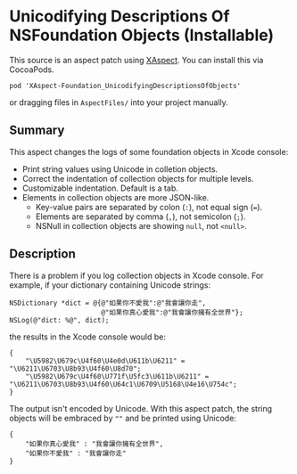 Unicodifying Descriptions Of NSFoundation Objects (Installable)
=================================================

This source is an aspect patch using [XAspect][]. You can install this via CocoaPods.

	pod 'XAspect-Foundation_UnicodifyingDescriptionsOfObjects'

or dragging files in `AspectFiles/` into your project manually.

Summary
-------

This aspect changes the logs of some foundation objects in Xcode console:

 - Print string values using Unicode in colletion objects.
 - Correct the indentation of collection objects for multiple levels.
 - Customizable indentation. Default is a tab.
 - Elements in collection objects are more JSON-like. 
	 * Key-value pairs are separated by colon (`:`), not equal sign (`=`).
	 * Elements are separated by comma (`,`), not semicolon (`;`).
	 * NSNull in collection objects are showing `null`, not `<null>`.

Description
-----------

There is a problem if you log collection objects in Xcode console. For example, if your dictionary containing Unicode strings:

```objc
NSDictionary *dict = @{@"如果你不愛我":@"我會讓你走",
					   @"如果你真心愛我":@"我會讓你擁有全世界"};
NSLog(@"dict: %@", dict);
```

the results in the Xcode console would be:

```
{
    "\U5982\U679c\U4f60\U4e0d\U611b\U6211" = "\U6211\U6703\U8b93\U4f60\U8d70";
    "\U5982\U679c\U4f60\U771f\U5fc3\U611b\U6211" = "\U6211\U6703\U8b93\U4f60\U64c1\U6709\U5168\U4e16\U754c";
}
```

The output isn't encoded by Unicode. With this aspect patch, the string objects will be embraced by `""` and be printed using Unicode:

```
{
    "如果你真心愛我" : "我會讓你擁有全世界",
    "如果你不愛我" : "我會讓你走"
}
```


<!--Links-->
[XAspect]: https://github.com/xareelee/XAspect
[XAspectPatches]: https://github.com/xareelee/XAspectPatches
